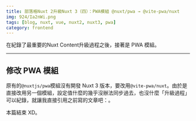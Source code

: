 ```yaml
---
title: 部落格Nuxt 2升級Nuxt 3（四）：PWA模組 @nuxt/pwa → @vite-pwa/nuxt
img: 924/Ia2nWi.png
tags: [blog, nuxt, vue, nuxt2, nuxt3, pwa]
category: frontend
---
```


在紀錄了最重要的<article-inner-link slug="nuxt2_to_nuxt3_blog_3_modules_content">Nuxt Content</article-inner-link>升級過程之後，接著是 PWA 模組。

<!--more-->

---

## 修改 PWA 模組

原有的`@nuxtjs/pwa`模組沒有開發 Nuxt 3 版本，要改用`@vite-pwa/nuxt`。由於是直接改用另一個模組，設定值什麼的幾乎沒辦法同步過去，也沒什麼「升級過程」可以紀錄，就讓我直接引用之前寫的文章吧：<article-inner-link slug="nuxt3_vite_pwa"></article-inner-link>。

本篇結束 XD。
